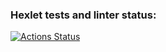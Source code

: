 ### Hexlet tests and linter status:
[![Actions Status](https://github.com/akishev-m/python-project-lvl2/workflows/hexlet-check/badge.svg)](https://github.com/akishev-m/python-project-lvl2/actions)